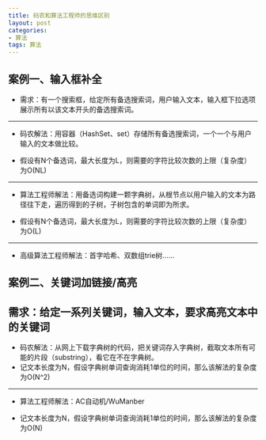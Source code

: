 ```yaml
---
title: 码农和算法工程师的思维区别
layout: post
categories:
- 算法
tags: 算法
---
```


## 案例一、输入框补全
- 需求：有一个搜索框，给定所有备选搜索词，用户输入文本，输入框下拉选项展示所有以该文本开头的备选搜索词。
---
- 码农解法：用容器（HashSet、set）存储所有备选搜索词，一个一个与用户输入的文本做比较。

- 假设有N个备选词，最大长度为L，则需要的字符比较次数的上限（复杂度）为O(NL)

---
- 算法工程师解法：用备选词构建一颗字典树，从根节点以用户输入的文本为路径往下走，遍历得到的子树，子树包含的单词即为所求。

- 假设有N个备选词，最大长度为L，则需要的字符比较次数的上限（复杂度）为O(L)

---
- 高级算法工程师解法：首字哈希、双数组trie树......


## 案例二、关键词加链接/高亮
需求：给定一系列关键词，输入文本，要求高亮文本中的关键词
---
- 码农解法：从网上下载字典树的代码，把关键词存入字典树，截取文本所有可能的片段（substring），看它在不在字典树。
- 记文本长度为N，假设字典树单词查询消耗1单位的时间，那么该解法的复杂度为O(N^2)

---
- 算法工程师解法：AC自动机/WuManber

- 记文本长度为N，假设字典树单词查询消耗1单位的时间，那么该解法的复杂度为O(N)
